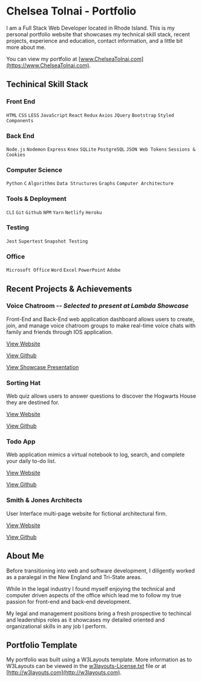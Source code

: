 # Chelsea Tolnai - Portfolio

I am a Full Stack Web Developer located in Rhode Island. This is my personal portfolio website that showcases my technical skill stack, recent projects, experience and education, contact information, and a little bit more about me. 

You can view my portfolio at [www.ChelseaTolnai.com](https://www.ChelseaTolnai.com).

## Techinical Skill Stack

### Front End

`HTML` `CSS` `LESS` `JavaScript` `React` `Redux` `Axios` `JQuery` `Bootstrap` `Styled Components`

### Back End

`Node.js` `Nodemon` `Express` `Knex` `SQLite` `PostgreSQL` `JSON Web Tokens` `Sessions & Cookies`

### Computer Science

`Python` `C` `Algorithms` `Data Structures` `Graphs` `Computer Architecture`

### Tools & Deployment

`CLI` `Git` `Github` `NPM` `Yarn` `Netlify` `Heroku`

### Testing

`Jest` `Supertest` `Snapshot Testing`

### Office

`Microsoft Office` `Word` `Excel` `PowerPoint` `Adobe`

## Recent Projects & Achievements

### Voice Chatroom -- *Selected to present at Lambda Showcase*

Front-End and Back-End web application dashboard allows users to create, join, and manage voice chatroom groups to make real-time voice chats with family and friends through IOS application.

[View Website](https://www.myvoicechatroom.com/)

[View Github](https://github.com/intercom-app)

[View Showcase Presentation](https://lambdaschool.com/lab-demos/voice-chatroom)

### Sorting Hat

Web quiz allows users to answer questions to discover the Hogwarts House they are destined for.

[View Website](https://catolnai-sorting-hat.netlify.com)

[View Github](https://github.com/ChelseaTolnai/Sorting-Hat-Quiz)

### Todo App

Web application mimics a virtual notebook to log, search, and complete your daily to-do list.

[View Website](https://catolnai-todo-app.netlify.com/)

[View Github](https://github.com/ChelseaTolnai/React-Todo-App)

### Smith & Jones Architects

User Interface multi-page website for fictional architectural firm.

[View Website](https://catolnai-ui-architects.netlify.com/)

[View Github](https://github.com/ChelseaTolnai/Architecture-Marketing-Site)

## About Me

Before transitioning into web and software development, I diligently worked as a paralegal in the New England and Tri-State areas.

While in the legal industry I found myself enjoying the technical and computer driven aspects of the office which lead me to follow my true passion for front-end and back-end development.

My legal and management positions bring a fresh prospective to techincal and leaderships roles as it showcases my detailed oriented and organizational skills in any job I perform.

## Portfolio Template

My portfolio was built using a W3Layouts template. More information as to W3Layouts can be viewed in the [w3layouts-License.txt](w3layouts-License.txt) file or at [http://w3layouts.com](http://w3layouts.com).
